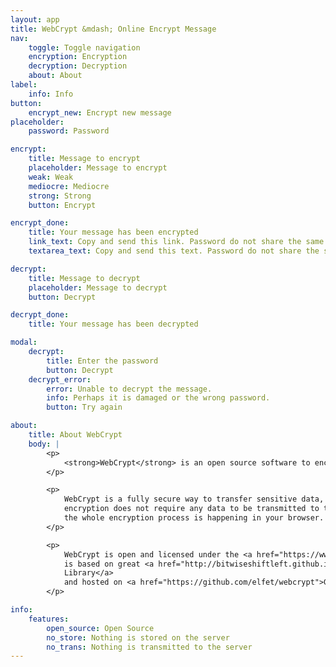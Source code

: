 ```yaml
---
layout: app
title: WebCrypt &mdash; Online Encrypt Message
nav:
    toggle: Toggle navigation
    encryption: Encryption
    decryption: Decryption
    about: About
label:
    info: Info
button:
    encrypt_new: Encrypt new message
placeholder:
    password: Password

encrypt:
    title: Message to encrypt
    placeholder: Message to encrypt
    weak: Weak
    mediocre: Mediocre
    strong: Strong
    button: Encrypt

encrypt_done:
    title: Your message has been encrypted
    link_text: Copy and send this link. Password do not share the same channel as the link.
    textarea_text: Copy and send this text. Password do not share the same channel as the text.

decrypt:
    title: Message to decrypt
    placeholder: Message to decrypt
    button: Decrypt

decrypt_done:
    title: Your message has been decrypted

modal:
    decrypt:
        title: Enter the password
        button: Decrypt
    decrypt_error:
        error: Unable to decrypt the message.
        info: Perhaps it is damaged or the wrong password.
        button: Try again

about:
    title: About WebCrypt
    body: |
        <p>
            <strong>WebCrypt</strong> is an open source software to encrypt messages in the browser.
        </p>

        <p>
            WebCrypt is a fully secure way to transfer sensitive data, as no messages are stored on the server and
            encryption does not require any data to be transmitted to the server, 
            the whole encryption process is happening in your browser.
        </p>

        <p>
            WebCrypt is open and licensed under the <a href="https://www.gnu.org/licenses/gpl.html">GNU GPL</a>. It
            is based on great <a href="http://bitwiseshiftleft.github.io/sjcl/">Stanford Javascript Crypto
            Library</a>
            and hosted on <a href="https://github.com/elfet/webcrypt">GitHub</a> Pages.
        </p>

info:
    features:
        open_source: Open Source
        no_store: Nothing is stored on the server
        no_trans: Nothing is transmitted to the server
---
```

